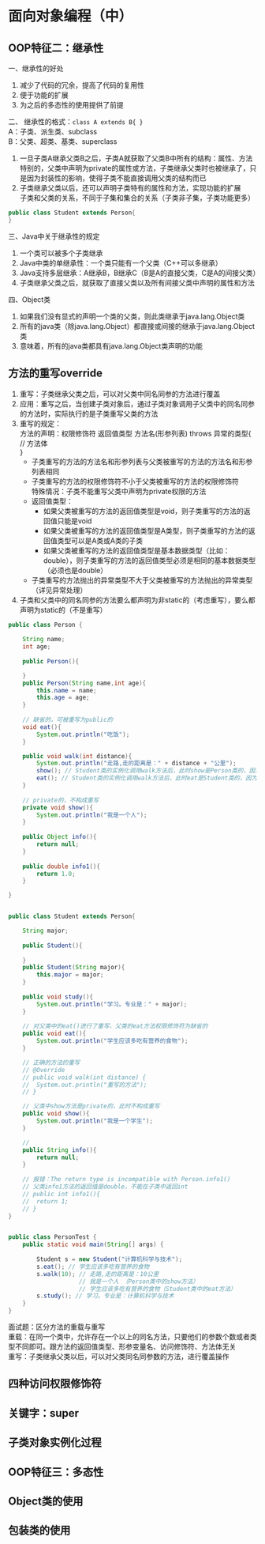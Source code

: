 # 面向对象编程（中）

## OOP特征二：继承性
一、继承性的好处  
1. 减少了代码的冗余，提高了代码的复用性  
2. 便于功能的扩展  
3. 为之后的多态性的使用提供了前提  

二、 继承性的格式：`class A extends B{ }`  
A：子类、派生类、subclass  
B：父类、超类、基类、superclass  
1. 一旦子类A继承父类B之后，子类A就获取了父类B中所有的结构：属性、方法  
特别的，父类中声明为private的属性或方法，子类继承父类时也被继承了，只是因为封装性的影响，使得子类不能直接调用父类的结构而已  
2. 子类继承父类以后，还可以声明子类特有的属性和方法，实现功能的扩展  
子类和父类的关系，不同于子集和集合的关系（子类非子集，子类功能更多）  

```java
public class Student extends Person{
}
```

三、Java中关于继承性的规定  
1. 一个类可以被多个子类继承  
2. Java中类的单继承性：一个类只能有一个父类（C++可以多继承）  
3. Java支持多层继承：A继承B，B继承C（B是A的直接父类，C是A的间接父类）  
4. 子类继承父类之后，就获取了直接父类以及所有间接父类中声明的属性和方法  

四、Object类
1. 如果我们没有显式的声明一个类的父类，则此类继承于java.lang.Object类  
2. 所有的java类（除java.lang.Object）都直接或间接的继承于java.lang.Object类  
3. 意味着，所有的java类都具有java.lang.Object类声明的功能

## 方法的重写override
1. 重写：子类继承父类之后，可以对父类中同名同参的方法进行覆盖  
2. 应用：重写之后，当创建子类对象后，通过子类对象调用子父类中的同名同参的方法时，实际执行的是子类重写父类的方法  
3. 重写的规定：  
    方法的声明：权限修饰符 返回值类型 方法名(形参列表) throws 异常的类型{  
        // 方法体  
    }
    - 子类重写的方法的方法名和形参列表与父类被重写的方法的方法名和形参列表相同  
    - 子类重写的方法的权限修饰符不小于父类被重写的方法的权限修饰符  
    特殊情况：子类不能重写父类中声明为private权限的方法  
    - 返回值类型：  
        - 如果父类被重写的方法的返回值类型是void，则子类重写的方法的返回值只能是void  
        - 如果父类被重写的方法的返回值类型是A类型，则子类重写的方法的返回值类型可以是A类或A类的子类  
        - 如果父类被重写的方法的返回值类型是基本数据类型（比如：double），则子类重写的方法的返回值类型必须是相同的基本数据类型（必须也是double）
    - 子类重写的方法抛出的异常类型不大于父类被重写的方法抛出的异常类型（详见异常处理）  
4. 子类和父类中的同名同参的方法要么都声明为非static的（考虑重写），要么都声明为static的（不是重写）

```java
public class Person {
	
	String name;
	int age;
	
	public Person(){

	}
	public Person(String name,int age){
		this.name = name;
		this.age = age;
	}
	
    // 缺省的，可被重写为public的
	void eat(){
		System.out.println("吃饭");
	}

	public void walk(int distance){
		System.out.println("走路,走的距离是：" + distance + "公里");
		show(); // Student类的实例化调用walk方法后，此时show是Person类的，因为private show()不构成重写
		eat(); // Student类的实例化调用walk方法后，此时eat是Student类的，因为缺省的show()构成重写
	}
	
    // private的，不构成重写
	private void show(){
		System.out.println("我是一个人");
	}
	
	public Object info(){
		return null;
	}
	
	public double info1(){
		return 1.0;
	}

}


public class Student extends Person{

	String major;
	
	public Student(){
		
	}
	public Student(String major){
		this.major = major;
	}
	
	public void study(){
		System.out.println("学习。专业是：" + major);
	}
	
	// 对父类中的eat()进行了重写，父类的eat方法权限修饰符为缺省的
	public void eat(){
		System.out.println("学生应该多吃有营养的食物");
	}

    // 正确的方法的重写
    // @Override
    // public void walk(int distance) {
	// 	System.out.println("重写的方法");
	// }

	// 父类中show方法是private的，此时不构成重写
	public void show(){
		System.out.println("我是一个学生");
	}

	// 
	public String info(){
		return null;
	}
	
    // 报错：The return type is incompatible with Person.info1()
    // 父类info1方法的返回值是double，不能在子类中返回int
	// public int info1(){
	// 	return 1;
	// }
}


public class PersonTest {
	public static void main(String[] args) {
		
		Student s = new Student("计算机科学与技术");
		s.eat(); // 学生应该多吃有营养的食物
		s.walk(10); // 走路,走的距离是：10公里
                    // 我是一个人 （Person类中的show方法）
                    // 学生应该多吃有营养的食物（Student类中的eat方法）
		s.study(); // 学习。专业是：计算机科学与技术
	}
}
```

面试题：区分方法的重载与重写  
重载：在同一个类中，允许存在一个以上的同名方法，只要他们的参数个数或者类型不同即可。跟方法的返回值类型、形参变量名、访问修饰符、方法体无关  
重写：子类继承父类以后，可以对父类同名同参数的方法，进行覆盖操作  

## 四种访问权限修饰符

## 关键字：super

## 子类对象实例化过程

## OOP特征三：多态性

## Object类的使用

## 包装类的使用